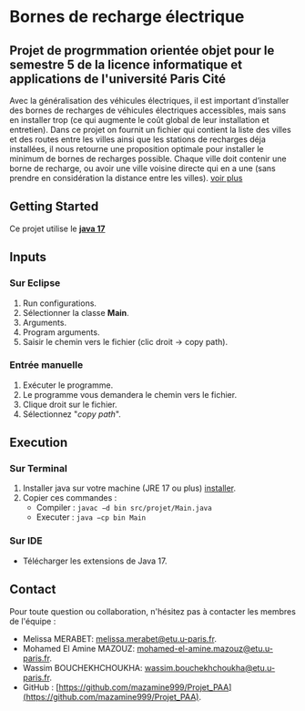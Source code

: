 # Bornes de recharge électrique

## Projet de progrmmation orientée objet pour le semestre 5 de la licence informatique et applications de l'université Paris Cité

Avec la généralisation des véhicules électriques, il est important d’installer des bornes de recharges
de véhicules électriques accessibles, mais sans en installer trop (ce qui augmente le coût global
de leur installation et entretien).
Dans ce projet on fournit un fichier qui contient la liste des villes et des routes entre les villes ainsi que les stations de recharges déja installées, il nous retourne une proposition optimale pour installer le minimum de bornes de recharges possible.
Chaque ville doit contenir une borne de recharge, ou avoir une ville voisine directe qui en a une (sans prendre en considération la distance entre les villes).
[voir plus](https://moodle.u-paris.fr/pluginfile.php/2151043/mod_resource/content/3/sujet_recharges_elec.pdf)

## Getting Started

Ce projet utilise le [**java 17**](https://docs.oracle.com/en/java/javase/17/)

## Inputs

### Sur Eclipse

1. Run configurations.
2. Sélectionner la classe **Main**.
3. Arguments.
4. Program arguments.
5. Saisir le chemin vers le fichier (clic droit -> copy path).

### Entrée manuelle

1. Exécuter le programme.
2. Le programme vous demandera le chemin vers le fichier.
3. Clique droit sur le fichier.
4. Sélectionnez "*copy path*".

## Execution
### Sur Terminal
1. Installer java sur votre machine (JRE 17 ou plus) [installer](https://www.java.com/en/download/).
2. Copier ces commandes :
    - Compiler : `javac −d bin src/projet/Main.java` 
    - Executer : `java −cp bin Main`
### Sur IDE
- Télécharger les extensions de Java 17.

## Contact

Pour toute question ou collaboration, n'hésitez pas à contacter les membres de l'équipe :
- Melissa MERABET: [melissa.merabet@etu.u-paris.fr](mailto:melissa.merabet@etu.u-paris.fr).
- Mohamed El Amine MAZOUZ: [mohamed-el-amine.mazouz@etu.u-paris.fr](mailto:mohamed-el-amine.mazouz@etu.u-paris.fr).
- Wassim BOUCHEKHCHOUKHA: [wassim.bouchekhchoukha@etu.u-paris.fr](mailto:wassim.bouchekhchoukha@etu.u-paris.fr).
- GitHub : [https://github.com/mazamine999/Projet_PAA](https://github.com/mazamine999/Projet_PAA).
